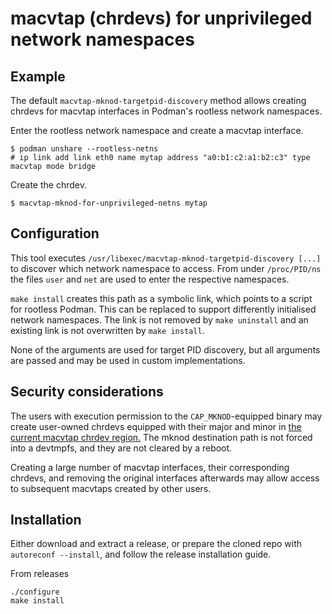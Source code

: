 # macvtap (chrdevs) for unprivileged network namespaces

## Example

The default `macvtap-mknod-targetpid-discovery` method allows creating chrdevs
for macvtap interfaces in Podman's rootless network namespaces.

Enter the rootless network namespace and create a macvtap interface.
```
$ podman unshare --rootless-netns
# ip link add link eth0 name mytap address "a0:b1:c2:a1:b2:c3" type macvtap mode bridge
```

Create the chrdev.
```
$ macvtap-mknod-for-unprivileged-netns mytap
```


## Configuration

This tool executes `/usr/libexec/macvtap-mknod-targetpid-discovery [...]` to
discover which network namespace to access. From under `/proc/PID/ns` the files
`user` and `net` are used to enter the respective namespaces.

`make install` creates this path as a symbolic link, which points to a script
for rootless Podman. This can be replaced to support differently initialised
network namespaces. The link is not removed by `make uninstall` and an existing
link is not overwritten by `make install`.

None of the arguments are used for target PID discovery, but all arguments are
passed and may be used in custom implementations.


## Security considerations

The users with execution permission to the `CAP_MKNOD`-equipped binary may
create user-owned chrdevs equipped with their major and minor in [the current
macvtap chrdev
region.](https://www.kernel.org/doc/html/v6.5/core-api/kernel-api.html#c.register_chrdev_region)
The mknod destination path is not forced into a devtmpfs, and they are not
cleared by a reboot.

Creating a large number of macvtap interfaces, their corresponding chrdevs, and
removing the original interfaces afterwards may allow access to subsequent
macvtaps created by other users.


## Installation

Either download and extract a release, or prepare the cloned repo with
`autoreconf --install`, and follow the release installation guide.

From releases
```
./configure
make install
```
